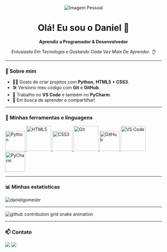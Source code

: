 <!--
TROQUE:
- <SEU_NOME> pelo seu nome
- <UMA_FRASE_SOBRE_VOCE> por uma frase curta
- <SEU_USUARIO_GITHUB> pelo seu usuário (para os cards de estatísticas, se quiser usar)
- <SEU_EMAIL> e <SEU_LINKEDIN> se quiser botões de contato
-->

<p align="center">
  <img src="https://github.com/user-attachments/assets/ba8db847-14e8-4df8-875a-c944f1433d15" alt="Imagem Pessoal">
</p>

<h1 align="center">Olá! Eu sou o Daniel 👋</h1>
<p align="center"><strong>Aprendiz a Programador & Desenvolvedor</strong></p>
<p align="center"><em>Entusiasta Em Tecnologia e Gostando Cada Vez Mais De Aprender. 👌</em></p>

---

### 🚀 Sobre mim
- 👨‍💻 Gosto de criar projetos com **Python,** **HTML5 + CSS3**.
- 🛠️ Versiono meu código com **Git** e **GitHub**.
- 🧰 Trabalho no **VS Code** e também no **PyCharm**.
- 🎯 Em busca de aprender e compartilhar!

---

### 🧩 Minhas ferramentas e linguagens

<!-- ÍCONES GRANDES (imagens) — você pode mudar o "height" para ficar maior/menor -->

<p align="left">
  <a href="https://www.python.org/" title="Python" target="_blank">
    <img alt="Python" height="64"
         src="https://cdn.jsdelivr.net/gh/devicons/devicon/icons/python/python-original.svg" />
  </a>
 
  <a href="https://developer.mozilla.org/docs/Web/HTML" title="HTML5" target="_blank" >
    <img alt="HTML5" height="80"
         src="https://cdn.jsdelivr.net/gh/devicons/devicon/icons/html5/html5-original.svg" />
  </a>
  
  <a href="https://developer.mozilla.org/docs/Web/CSS" title="CSS3" target="_blank">
    <img alt="CSS3" height="64"
         src="https://cdn.jsdelivr.net/gh/devicons/devicon/icons/css3/css3-original.svg" />
  </a>
  
  <a href="https://git-scm.com/" title="Git" target="_blank">
    <img alt="Git" height="80"
         src="https://cdn.jsdelivr.net/gh/devicons/devicon/icons/git/git-original.svg" />
  </a>
  
  <a href="https://github.com/" title="GitHub" target="_blank">
    <img alt="GitHub" height="64"
         src="https://cdn.jsdelivr.net/gh/devicons/devicon/icons/github/github-original.svg" />
  </a>
  
  <a href="https://code.visualstudio.com/" title="VS Code" target="_blank">
    <img alt="VS Code" height="80"
         src="https://cdn.jsdelivr.net/gh/devicons/devicon/icons/vscode/vscode-original.svg" />
  </a>
  
  <a href="https://www.jetbrains.com/pycharm/" title="PyCharm" target="_blank">
    <img alt="PyCharm" height="64"
         src="https://cdn.jsdelivr.net/gh/devicons/devicon/icons/pycharm/pycharm-original.svg" />
  </a>
</p>

 
                 
---

<!--### 📌 Projetos em destaque
- 🔗 [Projeto 1](https://github.com/danielgomesbr/danielgomesbr) — explique em 1 linha o que faz.
- 🔗 [Projeto 2](https://github.com/<SEU_USUARIO_GITHUB>/<repo2>) — explique em 1 linha o que faz.
- 🔗 [Projeto 3](https://github.com/<SEU_USUARIO_GITHUB>/<repo3>) — explique em 1 linha o que faz.-->


### 📊 Minhas estatísticas
<!-- Substitua <SEU_USUARIO_GITHUB> pelo seu usuário para aparecerem os cards -->


   ![danielgomesbr](https://github-readme-stats.vercel.app/api?username=danielgomesbr&show_icons=true&hide_title=true&count_private=true&hide=prs&theme=highcontrast)


---
   
<picture>
  <source media="(prefers-color-scheme: dark)" srcset="https://raw.githubusercontent.com/danielgomesbr/danielgomesbr/output/github-contribution-grid-snake-dark.svg">
  <source media="(prefers-color-scheme: light)" srcset="https://raw.githubusercontent.com/danielgomesbr/danielgomesbr/output/github-contribution-grid-snake.svg">
  <img alt="github contribution grid snake animation" src="https://raw.githubusercontent.com/danielgomesbr/danielgomesbr/output/github-contribution-grid-snake.svg">
</picture>

---

### 📫 Contato
<div> 
  <a href=https://youtu.be/UtZocpUGFcw" target="_blank"><img src="https://img.shields.io/badge/YouTube-FF0000?style=for-the-badge&logo=youtube&logoColor=white" target="_blank"></a>
  <!--<a href="https://instagram.com/" target="_blank"><img src="https://img.shields.io/badge/-Instagram-%23E4405F?style=for-the-badge&logo=instagram&logoColor=white" target="_blank"></a>
 	<a href="https://www.twitch.tv/" target="_blank"><img src="https://img.shields.io/badge/Twitch-9146FF?style=for-the-badge&logo=twitch&logoColor=white" target="_blank"></a>
  <a href="https://discord.gg/pDbY76q8Qf" target="_blank"><img src="https://img.shields.io/badge/Discord-7289DA?style=for-the-badge&logo=discord&logoColor=white" target="_blank"></a>--> 
  <a href="mailto:contato@gmail.com"><img src="https://img.shields.io/badge/-Gmail-%23333?style=for-the-badge&logo=gmail&logoColor=white" target="_blank"></a>
  <!--<a href="https://www.linkedin.com/" target="_blank"><img src="https://img.shields.io/badge/-LinkedIn-%230077B5?style=for-the-badge&logo=linkedin&logoColor=white" target="_blank"></a>--> 
 
</div>
<!--<p>
  <a href="mailto:danielgomesmaster@gmail.com">
    <img alt="Email"
         src="https://img.shields.io/badge/Email-Enviar-333?logo=gmail&logoColor=white" />
  </a>
  <a href="<SEU_LINKEDIN>" target="_blank">
    <img alt="LinkedIn"
         src="https://img.shields.io/badge/LinkedIn-Conectar-0A66C2?logo=linkedin&logoColor=white" />
  </a>
</p>-->

<!-- DICA: quer o fundo escuro/claro? Vá em Settings > Appearance no GitHub.
     Pode também trocar o tamanho dos ícones mudando "height". -->
